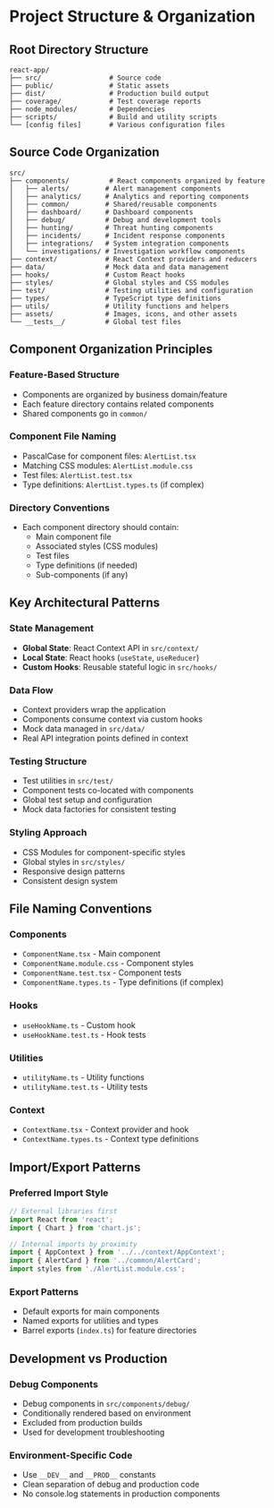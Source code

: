 # Project Structure & Organization

## Root Directory Structure

```
react-app/
├── src/                 # Source code
├── public/              # Static assets
├── dist/                # Production build output
├── coverage/            # Test coverage reports
├── node_modules/        # Dependencies
├── scripts/             # Build and utility scripts
└── [config files]       # Various configuration files
```

## Source Code Organization

```
src/
├── components/          # React components organized by feature
│   ├── alerts/         # Alert management components
│   ├── analytics/      # Analytics and reporting components
│   ├── common/         # Shared/reusable components
│   ├── dashboard/      # Dashboard components
│   ├── debug/          # Debug and development tools
│   ├── hunting/        # Threat hunting components
│   ├── incidents/      # Incident response components
│   ├── integrations/   # System integration components
│   └── investigations/ # Investigation workflow components
├── context/            # React Context providers and reducers
├── data/               # Mock data and data management
├── hooks/              # Custom React hooks
├── styles/             # Global styles and CSS modules
├── test/               # Testing utilities and configuration
├── types/              # TypeScript type definitions
├── utils/              # Utility functions and helpers
├── assets/             # Images, icons, and other assets
└── __tests__/          # Global test files
```

## Component Organization Principles

### Feature-Based Structure
- Components are organized by business domain/feature
- Each feature directory contains related components
- Shared components go in `common/`

### Component File Naming
- PascalCase for component files: `AlertList.tsx`
- Matching CSS modules: `AlertList.module.css`
- Test files: `AlertList.test.tsx`
- Type definitions: `AlertList.types.ts` (if complex)

### Directory Conventions
- Each component directory should contain:
  - Main component file
  - Associated styles (CSS modules)
  - Test files
  - Type definitions (if needed)
  - Sub-components (if any)

## Key Architectural Patterns

### State Management
- **Global State**: React Context API in `src/context/`
- **Local State**: React hooks (`useState`, `useReducer`)
- **Custom Hooks**: Reusable stateful logic in `src/hooks/`

### Data Flow
- Context providers wrap the application
- Components consume context via custom hooks
- Mock data managed in `src/data/`
- Real API integration points defined in context

### Testing Structure
- Test utilities in `src/test/`
- Component tests co-located with components
- Global test setup and configuration
- Mock data factories for consistent testing

### Styling Approach
- CSS Modules for component-specific styles
- Global styles in `src/styles/`
- Responsive design patterns
- Consistent design system

## File Naming Conventions

### Components
- `ComponentName.tsx` - Main component
- `ComponentName.module.css` - Component styles
- `ComponentName.test.tsx` - Component tests
- `ComponentName.types.ts` - Type definitions (if complex)

### Hooks
- `useHookName.ts` - Custom hook
- `useHookName.test.ts` - Hook tests

### Utilities
- `utilityName.ts` - Utility functions
- `utilityName.test.ts` - Utility tests

### Context
- `ContextName.tsx` - Context provider and hook
- `ContextName.types.ts` - Context type definitions

## Import/Export Patterns

### Preferred Import Style
```typescript
// External libraries first
import React from 'react';
import { Chart } from 'chart.js';

// Internal imports by proximity
import { AppContext } from '../../context/AppContext';
import { AlertCard } from '../common/AlertCard';
import styles from './AlertList.module.css';
```

### Export Patterns
- Default exports for main components
- Named exports for utilities and types
- Barrel exports (`index.ts`) for feature directories

## Development vs Production

### Debug Components
- Debug components in `src/components/debug/`
- Conditionally rendered based on environment
- Excluded from production builds
- Used for development troubleshooting

### Environment-Specific Code
- Use `__DEV__` and `__PROD__` constants
- Clean separation of debug and production code
- No console.log statements in production components